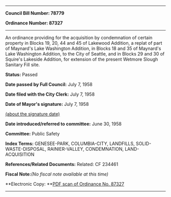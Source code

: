 

********

**Council Bill Number: 78779**
   
**Ordinance Number: 87327**
********

 An ordinance providing for the acquisition by condemnation of certain property in Blocks 19, 20, 44 and 45 of Lakewood Addition, a replat of part of Maynard's Lake Washington Addition, in Blocks 18 and 35 of Maynard's Lake Washington Addition, to the City of Seattle, and in Blocks 29 and 30 of Squire's Lakeside Addition, for extension of the present Wetmore Slough Sanitary Fill site.

**Status:** Passed
   
**Date passed by Full Council:** July 7, 1958
   
**Date filed with the City Clerk:** July 7, 1958
   
**Date of Mayor's signature:** July 7, 1958
   
[(about the signature date)](/~public/approvaldate.htm)
   
   
   
**Date introduced/referred to committee:** June 30, 1958
   
**Committee:** Public Safety
   
   
**Index Terms:** GENESEE-PARK, COLUMBIA-CITY, LANDFILLS, SOLID-WASTE-DISPOSAL, RAINIER-VALLEY, CONDEMNATION, LAND-ACQUISITION

**References/Related Documents:** Related: CF 234461

**Fiscal Note:**_(No fiscal note available at this time)_

**Electronic Copy: **[PDF scan of Ordinance No. 87327](/~archives/Ordinances/Ord_87327.pdf)

********

